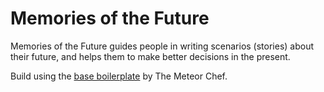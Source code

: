 # Memories of the Future
Memories of the Future guides people in writing scenarios (stories) about their future, and helps them to make better decisions in the present.

Build using the [base boilerplate](http://themeteorchef.com/base) by The Meteor Chef.
